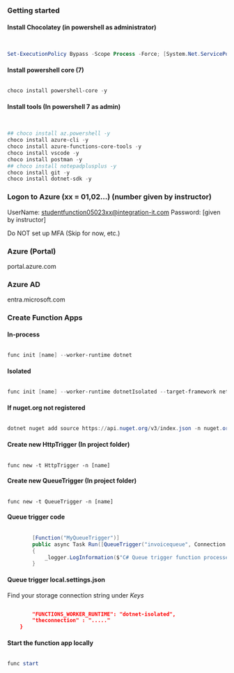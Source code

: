 
### Getting started

#### Install Chocolatey (in powershell as administrator)

```powershell


Set-ExecutionPolicy Bypass -Scope Process -Force; [System.Net.ServicePointManager]::SecurityProtocol = [System.Net.ServicePointManager]::SecurityProtocol -bor 3072; iex ((New-Object System.Net.WebClient).DownloadString('https://chocolatey.org/install.ps1'))

```

#### Install powershell core (7)

```powershell

choco install powershell-core -y

```

#### Install tools (In powershell 7 as admin)

```powershell


## choco install az.powershell -y
choco install azure-cli -y
choco install azure-functions-core-tools -y
choco install vscode -y
choco install postman -y
## choco install notepadplusplus -y
choco install git -y
choco install dotnet-sdk -y

```


### Logon to Azure (xx = 01,02...) (number given by instructor)

UserName: studentfunction05023xx@integration-it.com
Password: [given by instructor]

Do NOT set up MFA (Skip for now, etc.)


### Azure (Portal)

portal.azure.com

### Azure AD 

entra.microsoft.com



### Create Function Apps

#### In-process

```powershell

func init [name] --worker-runtime dotnet

```


#### Isolated

```powershell

func init [name] --worker-runtime dotnetIsolated --target-framework net7.0

```

#### If nuget.org not registered

```powershell

dotnet nuget add source https://api.nuget.org/v3/index.json -n nuget.org

```

#### Create new HttpTrigger (In project folder)

```

func new -t HttpTrigger -n [name]

```

#### Create new QueueTrigger (In project folder)

```

func new -t QueueTrigger -n [name]

```


#### Queue trigger code

```csharp

        [Function("MyQueueTrigger")]
        public async Task Run([QueueTrigger("invoicequeue", Connection = "theconnection")] string myQueueItem)
        {
            _logger.LogInformation($"C# Queue trigger function processed: {myQueueItem}");
        }

```

#### Queue trigger local.settings.json

Find your storage connection string under *Keys*

```json

        "FUNCTIONS_WORKER_RUNTIME": "dotnet-isolated",
        "theconnection" : "....."
    }

```

#### Start the function app locally

```powershell

func start

```
